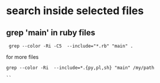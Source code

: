 # search inside selected files


## grep 'main' in ruby files

```
 grep --color -Ri -C5  --include="*.rb" "main" .
 ```

 for more files

 ```
 grep --color -Ri  --include=*.{py,pl,sh} "main" /my/path

 ``
